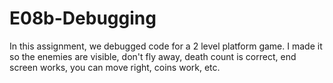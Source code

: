 # E08b-Debugging

In this assignment, we debugged code for a 2 level platform game. I made it so the enemies are visible, don't fly away, death count is correct, end screen works, you can move right, coins work, etc.